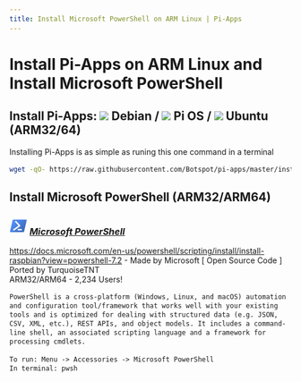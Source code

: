 ```yaml
---
title: Install Microsoft PowerShell on ARM Linux | Pi-Apps
---
```

# Install Pi-Apps on ARM Linux and Install Microsoft PowerShell
## Install Pi-Apps: <img src="https://www.vectorlogo.zone/logos/debian/debian-icon.svg" height="20" /> Debian / <img src="https://www.vectorlogo.zone/logos/raspberrypi/raspberrypi-icon.svg" height="20" /> Pi OS / <img src="https://www.vectorlogo.zone/logos/ubuntu/ubuntu-icon.svg" height="20" /> Ubuntu (ARM32/64)

Installing Pi-Apps is as simple as runing this one command in a terminal
```bash
wget -qO- https://raw.githubusercontent.com/Botspot/pi-apps/master/install | bash
```
## Install Microsoft PowerShell (ARM32/ARM64)

### <img src="/img/app-icons/Microsoft PowerShell/icon-64.png" height=32> ***[Microsoft PowerShell](https://github.com/Botspot/pi-apps/tree/master/apps/Microsoft%20PowerShell)***
https://docs.microsoft.com/en-us/powershell/scripting/install/install-raspbian?view=powershell-7.2 - Made by Microsoft [ Open Source Code ]
Ported by TurquoiseTNT<br />
ARM32/ARM64 - 2,234 Users!
```
PowerShell is a cross-platform (Windows, Linux, and macOS) automation and configuration tool/framework that works well with your existing tools and is optimized for dealing with structured data (e.g. JSON, CSV, XML, etc.), REST APIs, and object models. It includes a command-line shell, an associated scripting language and a framework for processing cmdlets.

To run: Menu -> Accessories -> Microsoft PowerShell
In terminal: pwsh
```

